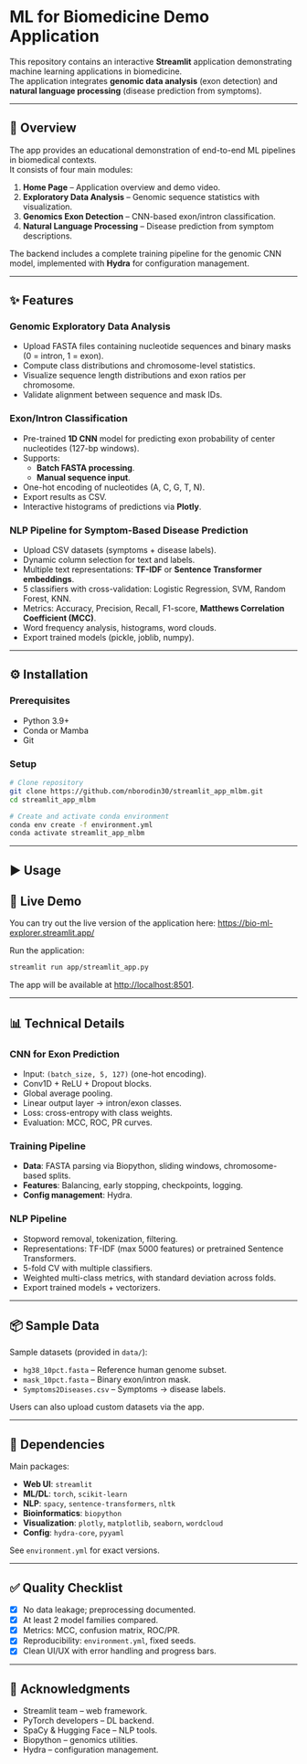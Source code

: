 # ML for Biomedicine Demo Application

This repository contains an interactive **Streamlit** application demonstrating machine learning applications in biomedicine.  
The application integrates **genomic data analysis** (exon detection) and **natural language processing** (disease prediction from symptoms).

---

## 📌 Overview
The app provides an educational demonstration of end-to-end ML pipelines in biomedical contexts.  
It consists of four main modules:

1. **Home Page** – Application overview and demo video.  
2. **Exploratory Data Analysis** – Genomic sequence statistics with visualization.  
3. **Genomics Exon Detection** – CNN-based exon/intron classification.  
4. **Natural Language Processing** – Disease prediction from symptom descriptions.  

The backend includes a complete training pipeline for the genomic CNN model, implemented with **Hydra** for configuration management.

---

## ✨ Features

### Genomic Exploratory Data Analysis
- Upload FASTA files containing nucleotide sequences and binary masks (0 = intron, 1 = exon).
- Compute class distributions and chromosome-level statistics.
- Visualize sequence length distributions and exon ratios per chromosome.
- Validate alignment between sequence and mask IDs.

### Exon/Intron Classification
- Pre-trained **1D CNN** model for predicting exon probability of center nucleotides (127-bp windows).  
- Supports:
  - **Batch FASTA processing**.
  - **Manual sequence input**.  
- One-hot encoding of nucleotides (A, C, G, T, N).  
- Export results as CSV.  
- Interactive histograms of predictions via **Plotly**.

### NLP Pipeline for Symptom-Based Disease Prediction
- Upload CSV datasets (symptoms + disease labels).  
- Dynamic column selection for text and labels.  
- Multiple text representations: **TF-IDF** or **Sentence Transformer embeddings**.  
- 5 classifiers with cross-validation: Logistic Regression, SVM, Random Forest, KNN.  
- Metrics: Accuracy, Precision, Recall, F1-score, **Matthews Correlation Coefficient (MCC)**.  
- Word frequency analysis, histograms, word clouds.  
- Export trained models (pickle, joblib, numpy).

---

## ⚙️ Installation

### Prerequisites
- Python 3.9+  
- Conda or Mamba  
- Git  

### Setup
```bash
# Clone repository
git clone https://github.com/nborodin30/streamlit_app_mlbm.git
cd streamlit_app_mlbm

# Create and activate conda environment
conda env create -f environment.yml
conda activate streamlit_app_mlbm
```

---

## ▶️ Usage

## 🔗 Live Demo
You can try out the live version of the application here:
https://bio-ml-explorer.streamlit.app/


Run the application:
```bash
streamlit run app/streamlit_app.py
```

The app will be available at [http://localhost:8501](http://localhost:8501).

---


## 📊 Technical Details

### CNN for Exon Prediction
- Input: `(batch_size, 5, 127)` (one-hot encoding).  
- Conv1D + ReLU + Dropout blocks.  
- Global average pooling.  
- Linear output layer → intron/exon classes.  
- Loss: cross-entropy with class weights.  
- Evaluation: MCC, ROC, PR curves.  

### Training Pipeline
- **Data**: FASTA parsing via Biopython, sliding windows, chromosome-based splits.  
- **Features**: Balancing, early stopping, checkpoints, logging.  
- **Config management**: Hydra.  

### NLP Pipeline
- Stopword removal, tokenization, filtering.  
- Representations: TF-IDF (max 5000 features) or pretrained Sentence Transformers.  
- 5-fold CV with multiple classifiers.  
- Weighted multi-class metrics, with standard deviation across folds.  
- Export trained models + vectorizers.  

---

## 📦 Sample Data
Sample datasets (provided in `data/`):
- `hg38_10pct.fasta` – Reference human genome subset.  
- `mask_10pct.fasta` – Binary exon/intron mask.  
- `Symptoms2Diseases.csv` – Symptoms → disease labels.  

Users can also upload custom datasets via the app.

---

## 🧾 Dependencies
Main packages:
- **Web UI**: `streamlit`  
- **ML/DL**: `torch`, `scikit-learn`  
- **NLP**: `spacy`, `sentence-transformers`, `nltk`  
- **Bioinformatics**: `biopython`  
- **Visualization**: `plotly`, `matplotlib`, `seaborn`, `wordcloud`  
- **Config**: `hydra-core`, `pyyaml`  

See `environment.yml` for exact versions.

---

## ✅ Quality Checklist
- [x] No data leakage; preprocessing documented.  
- [x] At least 2 model families compared.  
- [x] Metrics: MCC, confusion matrix, ROC/PR.  
- [x] Reproducibility: `environment.yml`, fixed seeds.  
- [x] Clean UI/UX with error handling and progress bars.  

---

## 🙏 Acknowledgments
- Streamlit team – web framework.  
- PyTorch developers – DL backend.  
- SpaCy & Hugging Face – NLP tools.  
- Biopython – genomics utilities.  
- Hydra – configuration management.  
